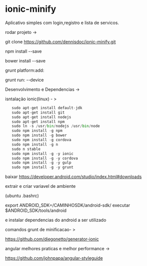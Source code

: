 # ionic-minify

Aplicativo simples com login,registro e lista de servicos.

rodar projeto ->

git clone https://github.com/dennisdoc/ionic-minify.git

npm install --save

bower install --save

grunt platform:add:<platform>

grunt run:<platform> --device

Desenvolvimento e Dependencias ->

isntalação ionic(linux) - >
```python
   sudo apt-get install default-jdk
   sudo apt-get install git
   sudo apt-get install nodejs
   sudo apt-get install npm
   sudo ln -s /usr/bin/nodejs /usr/bin/node
   sudo npm install -g npm
   sudo npm install -g bower
   sudo npm install -g cordova
   sudo npm install -g n
   sudo n stable
   sudo npm install -g -y ionic
   sudo npm install -g -y cordova
   sudo npm install -g -y gulp
   sudo npm install -g -y grunt
   ```
   baixar https://developer.android.com/studio/index.html#downloads
   
   extrair e criar variavel de ambiente
   
   (ubuntu .bashrc)
   
   export ANDROID_SDK=/CAMINHOSDK/android-sdk/
   executar $ANDROID_SDK/tools/android
   
   e instalar dependencias do android a ser utilizado 

comandos grunt de minificacao- > 

  https://github.com/diegonetto/generator-ionic

angular melhores praticas e melhor performance -> 

  https://github.com/johnpapa/angular-styleguide
